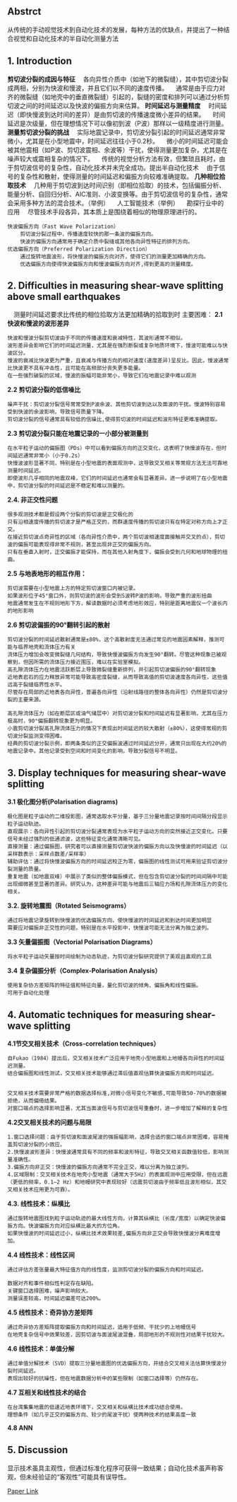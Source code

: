 ## Abstrct
从传统的手动视觉技术到自动化技术的发展，每种方法的优缺点，并提出了一种结合视觉和自动化技术的半自动化测量方法

## 1. Introduction
**剪切波分裂的成因与特征**
&emsp;各向异性介质中（如地下的微裂缝），其中剪切波分裂成两相，分别为快波和慢波，并且它们以不同的速度传播。
&emsp;通常是由于应力对齐的微裂缝（如地壳中的垂直微裂缝）引起的，裂缝的密度和排列可以通过分析剪切波之间的时间延迟以及快波的偏振方向来估算。
**时间延迟与测量精度**
&emsp;时间延迟（即快慢波到达时间的差异）是由剪切波的传播速度微小差异的结果。
&emsp;时间延迟是次级量，但在理想情况下可以像初到波（P波）那样以一级精度进行测量。
**测量剪切波分裂的挑战**
&emsp;实际地震记录中，剪切波分裂引起的时间延迟通常非常微小，尤其是在小型地震中，时间延迟往往小于0.2秒。
&emsp;微小的时间延迟可能会被其他震相（如P波、剪切波震相、余波等）干扰，使得测量更加复杂，尤其是在噪声较大或震相复杂的情况下。
&emsp;传统的视觉分析方法有效，但繁琐且耗时，由于剪切波信号的复杂性，自动化技术并未完全成功。提出半自动化技术
&emsp;由于信号的复杂性和散射，使得测量的时间延迟和偏振方向较难准确提取。
**几种相位拾取技术**
&emsp;几种用于剪切波到达时间识别（即相位拾取）的技术，包括偏振分析、能量分析、自回归分析、AIC准则、小波变换等。由于剪切波信号的复杂性，通常会采用多种方法的混合技术。（举例）
&emsp;人工智能技术（举例）
&emsp;勘探行业中的应用
&emsp;尽管技术手段各异，其本质上是围绕着相似的物理原理进行的。

```
快波偏振方向（Fast Wave Polarization）
    剪切波分裂过程中，传播速度较快的那一条波的偏振方向。
    快波的偏振方向通常用于确定介质中裂缝或其他各向异性特征的排列方向。
优选偏振方向（Preferred Polarization Direction）
    通过旋转地震波形，将快慢波的偏振方向对齐，使得它们的测量更加精确的方向。
    优选偏振方向使得快波偏振方向和慢波偏振方向对齐,得到更高的测量精度。
```
## 2. Difficulties in measuring shear-wave splitting above small earthquakes
&emsp;测量时间延迟要求比传统的相位拾取方法更加精确的拾取到时
主要困难：
**2.1 快波和慢波的波形差异**
```
快波和慢波分裂剪切波由于不同的传播速度和衰减特性，其波形通常不相似。
波形差异会影响它们的时间延迟测量，尤其是在强烈断裂或复杂地质环境下，慢波可能难以与快波区分。
慢波的衰减比快波更为严重，且衰减与传播方向的相对速度(速度差异)呈反比。因此，慢波通常比快波更不具有冲击性，且可能在高频部分丧失更多能量。
在一些强烈破裂的区域，慢波的振幅可能非常小，导致它们在地震记录中难以观测
```
**2.2 剪切波分裂的低信噪比**
```
噪声干扰：剪切波分裂信号常常受到P波余波、其他剪切波到达以及面波的干扰。慢波特别容易受到快波的余波影响，导致信号质量下降。
剪切波分裂的信号通常具有较低的信噪比,使得剪切波的时间延迟和波形特征更难准确提取。
```
**2.3 剪切波分裂只能在地震记录的一小部分被测量到**
```
在水平粒子运动的偏振图（PDs）中可以看到偏振方向的正交变化，这表明了快慢波存在，但时间延迟通常非常小（小于0.2s）
快慢波波形显著不同，特别是在小型地震的表面观测中，这导致交叉相关等常规方法无法可靠地测量时间延迟。
即使波形几乎相同的地震双峰，它们的时间延迟也通常会有显著差异。进一步说明了在小型地震中，剪切波分裂的时间延迟是不稳定和难以测量的。
```
**2.4. 非正交性问题**
```
很多观测技术都是假设两个分裂的剪切波是正交极化的
只有沿相速度传播的剪切波才是严格正交的，而群速度传播的剪切波只有在特定对称方向上才正交。
在接近剪切波点奇异性的区域（各向异性介质中，两个剪切波相速度面接触并交叉的点），剪切波的偏振可能表现得非常不规则，甚至出现非正交的偏振方向。
只有在垂直入射时，正交偏振才能保持，而在其他入射角度下，偏振会受到几何和地球物理的扭曲。
```
**2.5 与地表地形的相互作用：**
```
剪切波需要在小型地震上方的特定剪切波窗口内被记录。
如果波形位于45°窗口外，则剪切波的波形会受到S波转P波的影响，导致严重的波形扭曲
地震通常发生在不规则地形下方，解读数据时必须考虑地形效应，特别是距离地震仪一个波长内的地形影响
```
**2.6 剪切波偏振的90°翻转引起的散射**
```
剪切波分裂的时间延迟散射通常是±80%，这个高散射度无法通过常见的地震因素解释，推测可能与临界地壳和流体压力有关
流体压力增加会改变微裂缝几何结构，导致快慢波偏振方向发生90°翻转。尽管这种现象已被观察到，但因所需的流体压力接近围压，难以在实验室模拟。
高孔隙流体压力在地震活跃断层上导致微裂缝重新排列，并引起剪切波偏振的90°翻转现象
近地表岩石的应力释放异常可能导致高密度裂缝，从而导致高值的剪切波速度各向异性，这些值远高于裂缝临界性水平。
尽管存在局部的近地表各向异性，普遍各向异性（沿射线路径的整体各向异性）仍然是剪切波分裂的主要来源。

高孔隙流体压力（如在断层区或油气储层中）对剪切波分裂和时间延迟有显著影响，尤其在压力极高时，90°偏振翻转现象更为明显。
小震剪切波分裂高孔隙流体压力的情况下表现出时间延迟的较大散射（±80%），这使得常规的剪切波分裂监测变得困难。
经典的剪切波分裂示例，即两条类似的正交偏振波通过时间延迟分开，通常只出现在大约20%的地震记录中。其他记录受到空间和时间变化的影响，导致分裂信号不明显。
```

## 3. Display techniques for measuring shear-wave splitting
**3.1 极化图分析(Polarisation diagrams)**
```
极化图是粒子运动的二维投影图，通常选取水平分量，基于三分量地震记录按时间间隔分段显示粒子运动轨迹。
直观展示：各向异性引起的剪切波分裂通常表现为水平粒子运动方向的突然接近正交变化。只要信号未经过强烈的低通滤波，这些特征变化通常清晰可见。
直接测量：通过偏振图，研究者可以直接测量剪切波快波的偏振方向以及快慢波的时间延迟（以采样数表示：采样点数差/采样率）
辅助评估：通过将快慢波偏振方向的时间延迟校正为零，偏振图的线性测试可用来验证剪切波分裂测量的质量。
重复地震（如地震双峰）中展示了类似的整体偏振模式，但在包含剪切波分裂的时间间隔中可能出现细微甚至显著的差异。研究认为，这种差异可能与地震后三轴应力场和孔隙流体压力的变化相关。
```
**3.2. 旋转地震图（Rotated Seismograms）**
```
通过将地震记录旋转到快慢波的优选偏振方向，使快慢波的时间延迟和到达时间更加明显
需要应对偏振非正交性的问题，特别是在水平投影中，快慢波可能无法分离为独立波列。
```
**3.3 矢量偏振图（Vectorial Polarisation Diagrams）**
```
将水平粒子运动矢量按时间绘制为动态轨迹，为剪切波分裂研究提供了美观且直观的工具
```
**3.4 复杂偏振分析（Complex-Polarisation Analysis）**
```
使用复杂协方差矩阵的特征值和特征向量，量化剪切波的倾角、偏振角和线性偏振。
可用于自动化处理
```
## 4. Automatic techniques for measuring shear-wave splitting
**4.1节交叉相关技术（Cross-correlation techniques）**
```
自Fukao（1984）提出后，交叉相关技术广泛应用于地壳小型地震和上地幔各向异性的时间延迟测量。
结合偏振图和线性测试，交叉相关技术能够通过滞后值直观估算快波偏振方向和时间延迟。


交叉相关技术需要非常严格的数据选择标准,对微小信号变化不敏感,可能导致50-70%的数据被拒绝，从而偏倚结果。
对窗口端点的选择影响显著，尤其当面波信号与剪切波信号重叠时，进一步增加了解释的复杂性
```
**4.2交叉相关技术的问题与局限**
```
1.窗口选择问题：由于剪切波和面波尾波的强振幅影响，选择合适的窗口端点非常困难，容易掩盖剪切波分裂的小效应。
2.快慢波波形差异：快慢波通常具有不同的频率和波形特征，导致交叉相关函数值较低，影响测量准确性。
3.偏振方向非正交：快慢波的偏振方向通常不完全正交，难以分离为独立波列。
4.区域限制：交叉相关技术在地壳小型地震（通常大于5Hz）的表面观测中应用受限，但在远震（更低的频率，0.1–2 Hz）和地幔研究中表现较好（远震剪切波由于频率低且波形相似，其交叉相关技术应用更为可靠）。
```
**4.3. 线性技术：纵横比**
```
通过旋转地震图找到粒子运动轨迹的最大线性方向，计算其纵横比（长度/宽度）以确定快波偏振方向。快波偏振方向对应纵横比最大的方位角。
如果快慢波的时间延迟过小，纵横比技术效果较差,偏振方向非正交会导致快慢波分离难度增加。
```
**4.4 线性技术：线性区间**
```
通过评估方差张量最大特征值方向的线性度，监测剪切波分裂的偏振方向和时间延迟。

数据对齐和事件相似性判定存在缺陷。
关键窗口选择困难，噪声影响较大。
测量误差较高，时间延迟偏差可达200%。
```
**4.5 线性技术：奇异协方差矩阵**
```
通过奇异协方差矩阵提取偏振方向和时间延迟，适用于低频、干扰少的上地幔信号
在地壳复杂信号中效果较差，因剪切波与面波尾波混叠，局部地形的不规则性对结果干扰较大。
```
**4.6  线性技术：单值分解**
```
通过单值分解技术（SVD）提取三分量地震图的优选偏振方向，并结合交叉相关法估算快慢波分裂时间延迟。
表现出较好的抗噪性，但在地震数据分析中的某些限制（如窗口选择等）仍然存在。
```
**4.7 互相关和线性技术的结合**
```
在台湾集集地震的低速近地表环境下，交叉相关和纵横比技术成功结合使用。
理想条件（如几乎正交的偏振方向、较少的尾波干扰）使两种技术的结果高度一致
```
**4.8 ANN**

##  5. Discussion
显示技术虽具主观性，但通过标准化程序可获得一致结果；自动化技术虽声称客观，但未经验证的“客观性”可能具有误导性。






[Paper Link](https://www.sciencedirect.com/science/article/abs/pii/S0031920106001853)